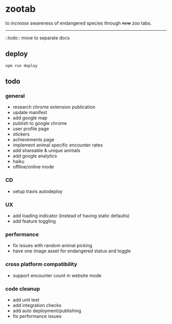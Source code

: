 # zootab

to _increase_ awareness of endangered species through ~~new~~ zoo tabs.

---
::todo:: move to separate docs

## deploy
`npm run deploy`

## todo
### general
- research chrome extension publication
- update manifest
- add google map
- publish to google chrome
- user profile page
- stickers
- achievements page
- implement animal specific encounter rates
- add shareable & unique animals
- add google analytics 
- haiku
- offline/online mode

### CD
- setup travis autodeploy

### UX
- add loading indicator (instead of having static defaults)
- add feature toggling

### performance
- fix issues with random animal picking
- have one image asset for endangered status and toggle

### cross platform compatibility
- support encounter count in website mode 

### code cleanup
- add unit test
- add integration checks
- add auto deployment/publishing
- fix performance issues
